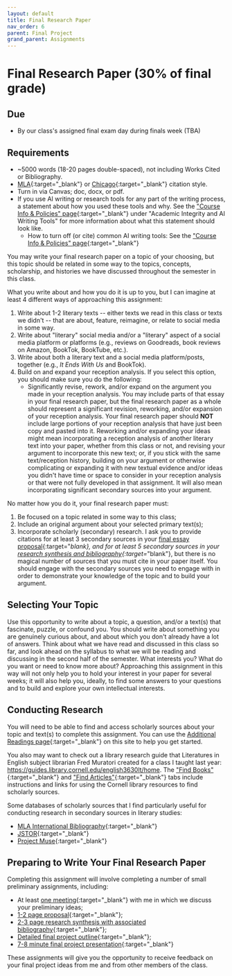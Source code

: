 ```yaml
---
layout: default
title: Final Research Paper
nav_order: 6
parent: Final Project
grand_parent: Assignments
---
```

# Final Research Paper (30% of final grade)
## Due
- By our class's assigned final exam day during finals week (TBA)

## Requirements
- ~5000 words (18-20 pages double-spaced), not including Works Cited or Bibliography.
- [MLA](https://owl.purdue.edu/owl/research_and_citation/mla_style/mla_formatting_and_style_guide/mla_formatting_and_style_guide.html){:target="_blank"} or [Chicago](https://owl.purdue.edu/owl/research_and_citation/chicago_manual_17th_edition/cmos_formatting_and_style_guide/chicago_manual_of_style_17th_edition.html){:target="_blank"} citation style.
- Turn in via Canvas; doc, docx, or pdf.
- If you use AI writing or research tools for any part of the writing process, a statement about how you used these tools and why. See the ["Course Info & Policies" page](https://lindsaythomas.net/engl4771s25/course-info-policies.html#academic-integrity-and-ai-writing-tools){:target="_blank"} under "Academic Integrity and AI Writing Tools" for more information about what this statement should look like.
    - How to turn off (or cite) common AI writing tools: See the ["Course Info & Policies" page](https://lindsaythomas.net/engl4771s25/course-info-policies.html#how-to-turn-off-or-cite-some-common-ai-writing-tools){:target="_blank"}

You may write your final research paper on a topic of your choosing, but this topic should be related in some way to the topics, concepts, scholarship, and histories we have discussed throughout the semester in this class.

What you write about and how you do it is up to you, but I can imagine at least 4 different ways of approaching this assignment:
1. Write about 1-2 literary texts -- either texts we read in this class or texts we didn't -- that are about, feature, reimagine, or relate to social media in some way.
2. Write about "literary" social media and/or a "literary" aspect of a social media platform or platforms (e.g., reviews on Goodreads, book reviews on Amazon, BookTok, BookTube, etc.).
3. Write about both a literary text and a social media platform/posts, together (e.g., *It Ends With Us* and BookTok).
4. Build on and expand your reception analysis. If you select this option, you should make sure you do the following:
    - Significantly revise, rework, and/or expand on the argument you made in your reception analysis. You may include parts of that essay in your final research paper, but the final research paper as a whole should represent a significant revision, reworking, and/or expansion of your reception analysis. Your final research paper should **NOT** include large portions of your reception analysis that have just been copy and pasted into it. Reworking and/or expanding your ideas might mean incorporating a reception analysis of another literary text into your paper, whether from this class or not, and revising your argument to incorporate this new text; or, if you stick with the same text/reception history, building on your argument or otherwise complicating or expanding it with new textual evidence and/or ideas you didn't have time or space to consider in your reception analysis or that were not fully developed in that assignment. It will also mean incorporating significant secondary sources into your argument.

No matter how you do it, your final research paper must:
1. Be focused on a topic related in some way to this class;
2. Include an original argument about your selected primary text(s);
3. Incorporate scholarly (secondary) research. I ask you to provide citations for at least 3 secondary sources in your [final essay proposal](https://lindsaythomas.net/engl4771s25/assignments/final-project/proposal.html){:target="_blank}, and for at least 5 secondary sources in your [research synthesis and bibliography](https://lindsaythomas.net/engl4771s25/assignments/final-project/synthesis.html){:target=_"blank"}, but there is no magical number of sources that you must cite in your paper itself. You should engage with the secondary sources you need to engage with in order to demonstrate your knowledge of the topic and to build your argument.

## Selecting Your Topic
Use this opportunity to write about a topic, a question, and/or a text(s) that fascinate, puzzle, or confound you. You should write about something you are genuinely curious about, and about which you don't already have a lot of answers. Think about what we have read and discussed in this class so far, and look ahead on the syllabus to what we will be reading and discussing in the second half of the semester. What interests you? What do you want or need to know more about? Approaching this assignment in this way will not only help you to hold your interest in your paper for several weeks; it will also help you, ideally, to find some answers to your questions and to build and explore your own intellectual interests.

## Conducting Research
You will need to be able to find and access scholarly sources about your topic and text(s) to complete this assignment. You can use the [Additional Readings page](https://lindsaythomas.net/engl4771s25/additional-readings.html){:target="_blank"} on this site to help you get started.

You also may want to check out a library research guide that Literatures in English subject librarian Fred Muratori created for a class I taught last year: <https://guides.library.cornell.edu/english3630lt/home>. The ["Find Books"](https://guides.library.cornell.edu/english3630lt/books){:target="_blank"} and ["Find Articles"](https://guides.library.cornell.edu/english3630lt/articles){:target="_blank"} tabs include instructions and links for using the Cornell library resources to find scholarly sources.

Some databases of scholarly sources that I find particularly useful for conducting research in secondary sources in literary studies:
- [MLA International Bibliography](http://resolver.library.cornell.edu/misc/amk3488){:target="_blank"}
- [JSTOR](http://resolver.library.cornell.edu/jsto/2900365){:target="_blank"}
- [Project Muse](http://resolver.library.cornell.edu/muse/any6882){:target="_blank"}

## Preparing to Write Your Final Research Paper
Completing this assignment will involve completing a number of small preliminary assignments, including:
- At least [one meeting](https://lindsaythomas.net/engl4771s25/assignments/final-project/meeting.html){:target="_blank"} with me in which we discuss your preliminary ideas;
- [1-2 page proposal](https://lindsaythomas.net/engl4771s25/assignments/final-project/proposal.html){:target="_blank"};
- [2-3 page research synthesis with associated bibliography](https://lindsaythomas.net/engl4771s25/assignments/final-project/synthesis.html){:target="_blank"};
- [Detailed final project outline](https://lindsaythomas.net/engl4771s25/assignments/final-project/outline.html){:target="_blank"};
- [7-8 minute final project presentation](https://lindsaythomas.net/engl4771s25/assignments/final-project/presentation.html){:target="_blank"}

These assignments will give you the opportunity to receive feedback on your final project ideas from me and from other members of the class.
